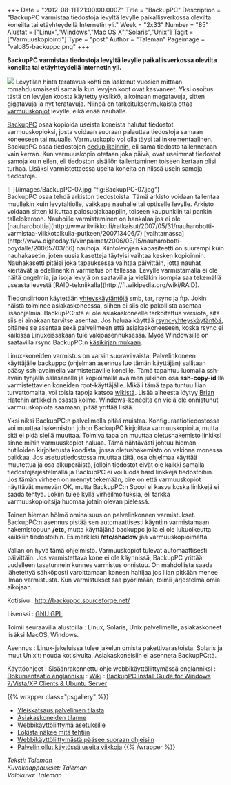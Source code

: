+++
Date = "2012-08-11T21:00:00.000Z"
Title = "BackupPC"
Description = "BackupPC varmistaa tiedostoja levyltä levylle paikallisverkossa olevilta koneilta tai etäyhteydellä Internetin yli."
Week = "2x33"
Number = "85"
Alustat = ["Linux","Windows","Mac OS X","Solaris","Unix"]
Tagit = ["Varmuuskopiointi"]
Type = "post"
Author = "Taleman"
Pageimage = "valo85-backuppc.png"
+++


**BackupPC varmistaa tiedostoja levyltä levylle paikallisverkossa
olevilta koneilta tai etäyhteydellä Internetin yli.**

![ ](/images/valo85-backuppc.png "fig:valo85-backuppc.png") Levytilan hinta
teratavua kohti on laskenut vuosien mittaan romahdusmaisesti samalla kun
levyjen koot ovat kasvaneet. Yksi osoitus tästä on levyjen koosta
käytetty yksikkö, aikoinaan megatavuja, sitten gigatavuja ja nyt
teratavuja. Niinpä on tarkoituksenmukaista ottaa
[varmuuskopiot](http://fi.wikipedia.org/wiki/Varmuuskopiointi) levylle,
eikä enää nauhalle.

[BackupPC](http://backuppc.sourceforge.net/) osaa kopioida useista
koneista halutut tiedostot varmuuskopioksi, josta voidaan suoraan
palauttaa tiedostoja samaan koneeseen tai muualle. Varmuuskopio voi olla
täysi tai
[inkrementaalinen](http://www.recall.fi/why-recall/data-protection-terminology).
BackupPC osaa tiedostojen
[deduplikoinnin](http://www.tietoviikko.fi/taustat/deduplikointi+laakitsee+dataturvotusta/a317122),
eli sama tiedosto tallennetaan vain kerran. Kun varmuuskopio otetaan
joka päivä, ovat useimmat tiedostot samoja kuin eilen, eli tiedoston
sisällön tallentaminen toiseen kertaan olisi turhaa. Lisäksi
varmistettaessa useita koneita on niissä usein samoja tiedostoja.

<div markdown="1" class="rightimage">
![ ](/images/BackupPC-07.jpg "fig:BackupPC-07.jpg")
</div>
BackupPC osaa tehdä arkiston tiedostoista. Tämä arkisto voidaan
tallentaa muullekin kuin levytaltiolle, vaikkapa nauhalle tai optiselle
levylle. Arkisto voidaan sitten kiikuttaa palosuojakaappiin, toiseen
kaupunkiin tai pankin tallelokeroon.
Nauhoille varmistaminen on hankalaa jos ei ole
[nauharobottia](http://www.itviikko.fi/ratkaisut/2007/05/31/nauharobotti-varmistaa-viikkotolkulla-putkeen/200713406/7)
[vaihtamassa](http://www.digitoday.fi/vimpaimet/2006/03/15/nauharobotti-poydalle/20065703/66)
nauhoja. Kiintolevyjen kapasiteetti on suurempi kuin nauhakasetin, joten
uusia kasetteja täytyisi vaihtaa kesken kopioinnin. Nauhakasetti pitäisi
joka tapauksessa vaihtaa päivittäin, jotta nauhat kiertävät ja
edellinenkin varmistus on tallessa. Levylle varmistamalla ei ole näitä
ongelmia, ja isoja levyjä on saatavilla ja vieläkin isompia saa
tekemällä useasta levystä
[RAID-tekniikalla](http://fi.wikipedia.org/wiki/RAID).

Tiedonsiirtoon käytetään
[yhteyskäytäntöjä](http://fi.wikipedia.org/wiki/Protokolla_(tietoliikenne))
smb, tar, rsync ja ftp. Jokin näistä toiminee asiakaskoneessa, siihen ei
siis ole pakollista asentaa lisäohjelmia. BackupPC:stä ei ole
asiakaskoneelle tarkoitettua versiota, sitä siis ei ainakaan tarvitse
asentaa. Jos haluaa käyttää
[rsync-yhteyskäytäntöä](http://en.wikipedia.org/wiki/Rsync), pitänee se
asentaa sekä palvelimeen että asiakaskoneeseen, koska rsync ei kaikissa
Linuxeissakaan tule vakioasennuksessa. Myös Windowsille on saatavilla
rsync BackupPC:n [käsikirjan
mukaan](http://backuppc.sourceforge.net/faq/BackupPC.html#step_5__client_setup).

Linux-koneiden varmistus on varsin suoraviivaista. Palvelinkoneen
käyttäjälle backuppc (ohjelman asennus luo tämän käyttäjän) sallitaan
pääsy ssh-avaimella varmistettaville koneille. Tämä tapahtuu luomalla
ssh-avain tyhjällä salasanalla ja kopioimalla avaimen julkinen osa
**ssh-copy-id**:llä varmistettavien koneiden root-käyttäjälle. Mikäli
tämä tapa tuntuu liian turvattomalta, voi toisia tapoja katsoa
[wikistä](http://backuppc.sourceforge.net/faq/ssh.html#how_can_client_access_as_root_be_avoided).
Lisää aiheesta löytyy [Brian Hatchin
artikkelin](http://www.hackinglinuxexposed.com/articles/20021211.html)
osasta
[kolme](http://www.hackinglinuxexposed.com/articles/20030109.html).
Windows-koneelta en vielä ole onnistunut varmuuskopiota saamaan, pitää
yrittää lisää.

Yksi niksi BackupPC:n palvelimella pitää muistaa.
Konfiguraatiotiedostossa voi muuttaa hakemiston johon BackupPC
kirjoittaa varmuuskopioita, mutta sitä ei pidä siellä muuttaa. Toimiva
tapa on muuttaa oletushakemisto linkiksi sinne mihin varmuuskopiot
haluaa. Tämä nähtävästi johtuu hieman hutiloiden kirjoitetusta koodista,
jossa oletushakemisto on vakiona monessa paikkaa. Jos asetustiedostossa
muuttaa tätä, osa ohjelmaa käyttää muutettua ja osa alkuperäistä,
jolloin tiedostot eivät ole kaikki samalla tiedostojärjestelmällä ja
BackupPC ei voi luoda hard linkkejä tiedostoihin. Jos tämän virheen on
mennyt tekemään, oire on että varmuuskopiot näyttävät menevän OK, mutta
BackupPC:n Spool ei kasva koska linkkejä ei saada tehtyä. Lokiin tulee
kyllä virheilmoituksia, eli tarkka varmuuskopioitsija huomaa jotain
olevan pielessä.

Toinen hieman hölmö ominaisuus on palvelinkoneen varmistukset.
BackupPC:n asennus pistää sen automaattisesti käyntiin varmistamaan
hakemistopuun **/etc**, mutta käyttäjänä backuppc jolla ei ole
lukuoikeutta kaikkiin tiedostoihin. Esimerkiksi **/etc/shadow** jää
varmuuskopioimatta.

Vallan on hyvä tämä ohjelmisto. Varmuuskopiot tulevat automaattisesti
päivittäin. Jos varmistettava kone ei ole käynnissä, BackupPC yrittää
uudelleen tasatunnein kunnes varmistus onnistuu. On mahdollista saada
lähetettyä sähköposti varoittamaan koneen haltijaa jos liian pitkään
menee ilman varmistusta. Kun varmistukset saa pyörimään, toimii
järjestelmä omia aikojaan.

Kotisivu
:   <http://backuppc.sourceforge.net/>

Lisenssi
:   [GNU GPL](GNU_GPL)

Toimii seuraavilla alustoilla
:   Linux, Solaris, Unix palvelimelle, asiakaskoneet lisäksi MacOS,
    Windows.

Asennus
:   Linux-jakeluissa tulee jakelun omista pakettivarastoista. Solaris ja
    muut Unixit: nouda kotisivulta. Asiakaskoneisiin ei asenneta
    BackupPC:tä.

Käyttöohjeet
:   Sisäänrakennettu ohje webbikäyttöliittymässä englanniksi
:   [Dokumentaatio
    englanniksi](http://backuppc.sourceforge.net/faq/BackupPC.html)
:   [Wiki](http://sourceforge.net/apps/mediawiki/backuppc/index.php?title=Main_Page)
:   [BackupPC Install Guide for Windows 7/Vista/XP Clients & Ubuntu
    Server](http://www.cs.umd.edu/~cdunne/projs/backuppc_guide.html)

{{% wrapper class="psgallery" %}}
-   [Yleiskatsaus palvelimen tilasta](/images/BackupPC-01.png)
-   [Asiakaskoneiden tilanne](/images/BackupPC-02.png)
-   [Webbikäyttöliittymä asetuksille](/images/BackupPC-03.png)
-   [Lokista näkee mitä tehtiin](/images/BackupPC-04.png)
-   [Webbikäyttöliittymästä pääsee suoraan ohjeisiin](/images/BackupPC-05.png)
-   [Palvelin ollut käytössä useita viikkoja](/images/BackupPC-06.png)
{{% /wrapper %}}

*Teksti: Taleman* <br />
*Kuvakaappaukset: Taleman* <br />
*Valokuva: Taleman*

